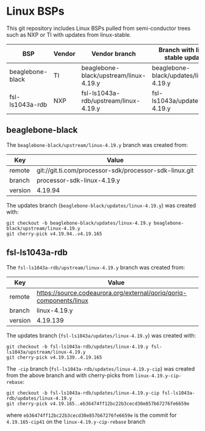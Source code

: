 Linux BSPs
==========

This git repository includes Linux BSPs pulled from semi-conductor trees such
as NXP or TI with updates from linux-stable.

| BSP               | Vendor | Vendor branch                           | Branch with linux-stable updates       |
| ----------------- | ------ | --------------------------------------- | -------------------------------------- |
| beaglebone-black  | TI     | beaglebone-black/upstream/linux-4.19.y  | beaglebone-black/updates/linux-4.19.y  |
| fsl-ls1043a-rdb   | NXP    | fsl-ls1043a-rdb/upstream/linux-4.19.y   | fsl-ls1043a/updates/linux-4.19.y       |

beaglebone-black
-----------------

The `beaglebone-black/upstream/linux-4.19.y` branch was created from:

| Key     | Value                                                  |
| ------- | ------------------------------------------------------ |
| remote  | git://git.ti.com/processor-sdk/processor-sdk-linux.git |
| branch  | processor-sdk-linux-4.19.y                             |
| version | 4.19.94                                                |

The updates branch (`beaglebone-black/updates/linux-4.19.y`) was created with:

```
git checkout -b beaglebone-black/updates/linux-4.19.y beaglebone-black/upstream/linux-4.19.y
git cherry-pick v4.19.94..v4.19.165
```

fsl-ls1043a-rdb
---------------

The `fsl-ls1043a-rdb/upstream/linux-4.19.y` branch was created from:

| Key     | Value                                                               |
| ------- | ------------------------------------------------------------------- |
| remote  | https://source.codeaurora.org/external/qoriq/qoriq-components/linux |
| branch  | linux-4.19.y                                                        |
| version | 4.19.139                                                            |

The updates branch (`fsl-ls1043a/updates/linux-4.19.y`) was created with:

```
git checkout -b fsl-ls1043a-rdb/updates/linux-4.19.y fsl-ls1043a/upstream/linux-4.19.y
git cherry-pick v4.19.139..4.19.165
```

The `-cip` branch (`fsl-ls1043a-rdb/updates/linux-4.19.y-cip`) was created from the
above branch and with cherry-picks from `linux-4.19.y-cip-rebase`:

```
git checkout -b fsl-ls1043a-rdb/updates/linux-4.19.y-cip fsl-ls1043a-rdb/updates/linux-4.19.y
git cherry-pick v4.19.165..eb36474ff12bc22b3cecd30e857b67276fe6659e
```

where `eb36474ff12bc22b3cecd30e857b67276fe6659e` is the commit for `4.19.165-cip41` on the
`linux-4.19.y-cip-rebase` branch
